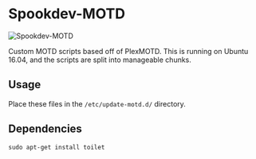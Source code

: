 # Spookdev-MOTD

![Spookdev-MOTD](https://wizardlywonders.xyz/spookdev-motd-screenshot.png)

Custom MOTD scripts based off of PlexMOTD. This is running on Ubuntu 16.04, and the scripts are split into manageable chunks.

## Usage

Place these files in the `/etc/update-motd.d/` directory.

## Dependencies
`sudo apt-get install toilet`
